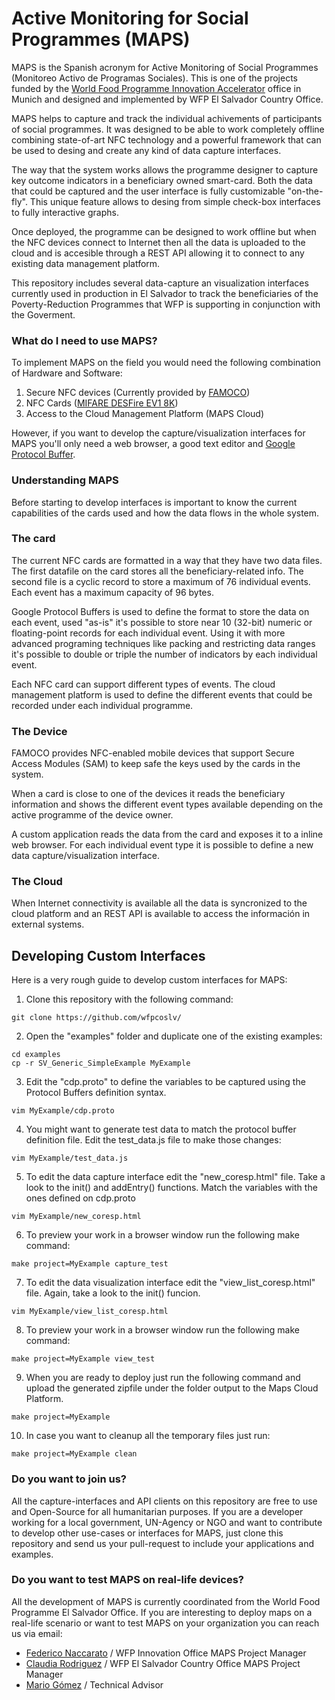 # Active Monitoring for Social Programmes (MAPS)

MAPS is the Spanish acronym for Active Monitoring of Social Programmes (Monitoreo Activo de Programas Sociales). This is one of the projects funded by the [World Food Programme Innovation Accelerator](http://innovation.wfp.org/) office in Munich and designed and implemented by WFP El Salvador Country Office.

MAPS helps to capture and track the individual achivements of participants of social programmes. It was designed to be able to work completely offline combining state-of-art NFC technology and a powerful framework that can be used to desing and create any kind of data capture interfaces.

The way that the system works allows the programme designer to capture key outcome indicators in a beneficiary owned smart-card. Both the data that could be captured and the user interface is fully customizable "on-the-fly". This unique feature allows to desing from simple check-box interfaces to fully interactive graphs.

Once deployed, the programme can be designed to work offline but when the NFC devices connect to Internet then all the data is uploaded to the cloud and is accesible through a REST API allowing it to connect to any existing data management platform.

This repository includes several data-capture an visualization interfaces currently used in production in El Salvador to track the beneficiaries of the Poverty-Reduction Programmes that WFP is supporting in conjunction with the Goverment.

### What do I need to use MAPS?
To implement MAPS on the field you would need the following combination of Hardware and Software:

1. Secure NFC devices (Currently provided by [FAMOCO](https://www.famoco.com/))
2. NFC Cards ([MIFARE DESFire EV1 8K](https://www.nxp.com/products/identification-and-security/mifare-ics/mifare-desfire/mifare-desfire-ev1-contactless-multi-application-ic:MIFARE_DESFIRE_EV1_8K))
3. Access to the Cloud Management Platform (MAPS Cloud)

However, if you want to develop the capture/visualization interfaces for MAPS you'll only need a web browser, a good text editor and [Google Protocol Buffer](https://developers.google.com/protocol-buffers/docs/downloads).

### Understanding MAPS
Before starting to develop interfaces is important to know the current capabilities of the cards used and how the data flows in the whole system.

### The card
The current NFC cards are formatted in a way that they have two data files. The first datafile on the card stores all the beneficiary-related info. The second file is a cyclic record to store a maximum of 76 individual events. Each event has a maximum capacity of 96 bytes.

Google Protocol Buffers is used to define the format to store the data on each event, used "as-is" it's possible to store near 10 (32-bit) numeric or floating-point records for each individual event. Using it with more advanced programing techniques like packing and restricting data ranges it's possible to double or triple the number of indicators by each individual event.

Each NFC card can support different types of events. The cloud management platform is used to define the different events that could be recorded under each individual programme.

### The Device
FAMOCO provides NFC-enabled mobile devices that support Secure Access Modules (SAM) to keep safe the keys used by the cards in the system.

When a card is close to one of the devices it reads the beneficiary information and shows the different event types available depending on the active programme of the device owner.

A custom application reads the data from the card and exposes it to a inline web browser. For each individual event type it is possible to define a new data capture/visualization interface.

### The Cloud
When Internet connectivity is available all the data is syncronized to the cloud platform and an REST API is available to access the información in external systems.

## Developing Custom Interfaces
Here is a very rough guide to develop custom interfaces for MAPS:

1. Clone this repository with the following command:

```
git clone https://github.com/wfpcoslv/
```

2. Open the "examples" folder and duplicate one of the existing examples:

```
cd examples
cp -r SV_Generic_SimpleExample MyExample
```

3. Edit the "cdp.proto" to define the variables to be captured using the Protocol Buffers definition syntax.

```
vim MyExample/cdp.proto
```

4. You might want to generate test data to match the protocol buffer definition file. Edit the test_data.js file to make those changes:

```
vim MyExample/test_data.js
```

5. To edit the data capture interface edit the "new_coresp.html" file. Take a look to the init() and addEntry() functions. Match the variables with the ones defined on cdp.proto

```
vim MyExample/new_coresp.html
```

6. To preview your work in a browser window run the following make command:

```
make project=MyExample capture_test
```

7. To edit the data visualization interface edit the "view_list_coresp.html" file. Again, take a look to the init() funcion.

```
vim MyExample/view_list_coresp.html
```

8. To preview your work in a browser window run the following make command:

```
make project=MyExample view_test
```

9. When you are ready to deploy just run the following command and upload the generated zipfile under the folder output to the Maps Cloud Platform.

```
make project=MyExample
```

10. In case you want to cleanup all the temporary files just run:

```
make project=MyExample clean
```

### Do you want to join us?
All the capture-interfaces and API clients on this repository are free to use and Open-Source for all humanitarian purposes. If you are a developer working for a local government, UN-Agency or NGO and want to contribute to develop other use-cases or interfaces for MAPS, just clone this repository and send us your pull-request to include your applications and examples.

### Do you want to test MAPS on real-life devices?
All the development of MAPS is currently coordinated from the World Food Programme El Salvador Office. If you are interesting to deploy maps on a real-life scenario or want to test MAPS on your organization you can reach us via email:

* [Federico Naccarato](mailto:federico.naccarato@wfp.org) / WFP Innovation Office MAPS Project Manager
* [Claudia Rodriguez](claudia.rodriguez@wfp.org) / WFP El Salvador Country Office MAPS Project Manager
* [Mario Gómez](mario.gomez@wfp.org) / Technical Advisor